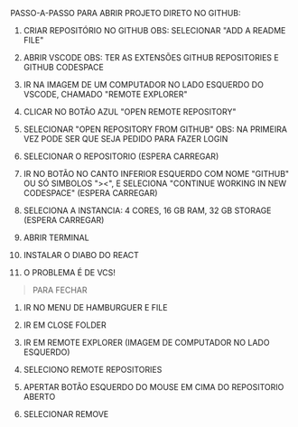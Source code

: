 PASSO-A-PASSO PARA ABRIR PROJETO DIRETO NO GITHUB:

1. CRIAR REPOSITÓRIO NO GITHUB
OBS: SELECIONAR "ADD A README FILE"

2. ABRIR VSCODE
OBS: TER AS EXTENSÕES GITHUB REPOSITORIES E GITHUB CODESPACE

3. IR NA IMAGEM DE UM COMPUTADOR NO LADO ESQUERDO DO VSCODE, CHAMADO "REMOTE EXPLORER"

4. CLICAR NO BOTÃO AZUL "OPEN REMOTE REPOSITORY"

5. SELECIONAR "OPEN REPOSITORY FROM GITHUB"
OBS: NA PRIMEIRA VEZ PODE SER QUE SEJA PEDIDO PARA FAZER LOGIN

6. SELECIONAR O REPOSITORIO (ESPERA CARREGAR)

7. IR NO BOTÃO NO CANTO INFERIOR ESQUERDO COM NOME "GITHUB" OU SÓ SIMBOLOS "><", E SELECIONA "CONTINUE WORKING IN NEW CODESPACE" (ESPERA CARREGAR)

8. SELECIONA A INSTANCIA: 4 CORES, 16 GB RAM, 32 GB STORAGE (ESPERA CARREGAR)

9. ABRIR TERMINAL

10. INSTALAR O DIABO DO REACT

11. O PROBLEMA É DE VCS!

> PARA FECHAR

1. IR NO MENU DE HAMBURGUER E FILE

2. IR EM CLOSE FOLDER

3. IR EM REMOTE EXPLORER (IMAGEM DE COMPUTADOR NO LADO ESQUERDO)

4. SELECIONO REMOTE REPOSITORIES

5. APERTAR BOTÃO ESQUERDO DO MOUSE EM CIMA DO REPOSITORIO ABERTO

6. SELECIONAR REMOVE
